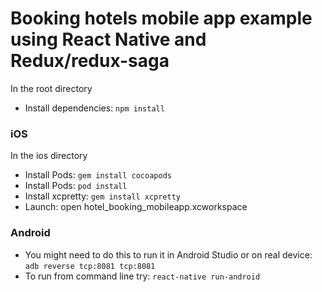 # Booking hotels mobile app example using React Native and Redux/redux-saga


In the root directory

- Install dependencies: ``` npm install ```

### iOS

In the ios directory

- Install Pods: ``` gem install cocoapods ```
- Install Pods: ``` pod install ```
- Install xcpretty: ``` gem install xcpretty ```
- Launch: open hotel_booking_mobileapp.xcworkspace

### Android

- You might need to do this to run it in Android Studio or on real device: ``` adb reverse tcp:8081 tcp:8081 ```
- To run from command line try: ``` react-native run-android ```
